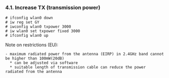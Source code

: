 ### 4.1. Increase TX (transmission power)

```
# ifconfig wlan0 down
# iw reg set GY
# iwconfig wlan0 txpower 3000
# iw wlan0 set txpower fixed 3000
# ifconfig wlan0 up
```

Note on restrictions (EU):
```
- maximum radiated power from the antenna (EIRP) in 2.4GHz band cannot be higher than 100mW(20dB)
  * can be adjusted via software
  * suitable length of transmission cable can reduce the power radiated from the antenna
```
